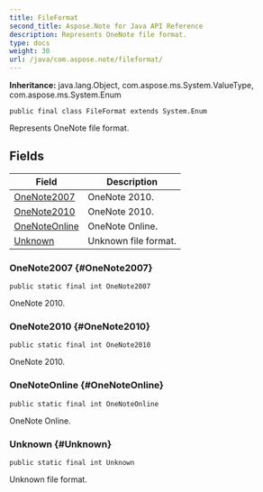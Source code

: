 ```yaml
---
title: FileFormat
second_title: Aspose.Note for Java API Reference
description: Represents OneNote file format.
type: docs
weight: 30
url: /java/com.aspose.note/fileformat/
---
```


**Inheritance:**
java.lang.Object, com.aspose.ms.System.ValueType, com.aspose.ms.System.Enum
```
public final class FileFormat extends System.Enum
```

Represents OneNote file format.
## Fields

| Field | Description |
| --- | --- |
| [OneNote2007](#OneNote2007) | OneNote 2010. |
| [OneNote2010](#OneNote2010) | OneNote 2010. |
| [OneNoteOnline](#OneNoteOnline) | OneNote Online. |
| [Unknown](#Unknown) | Unknown file format. |
### OneNote2007 {#OneNote2007}
```
public static final int OneNote2007
```


OneNote 2010.

### OneNote2010 {#OneNote2010}
```
public static final int OneNote2010
```


OneNote 2010.

### OneNoteOnline {#OneNoteOnline}
```
public static final int OneNoteOnline
```


OneNote Online.

### Unknown {#Unknown}
```
public static final int Unknown
```


Unknown file format.

